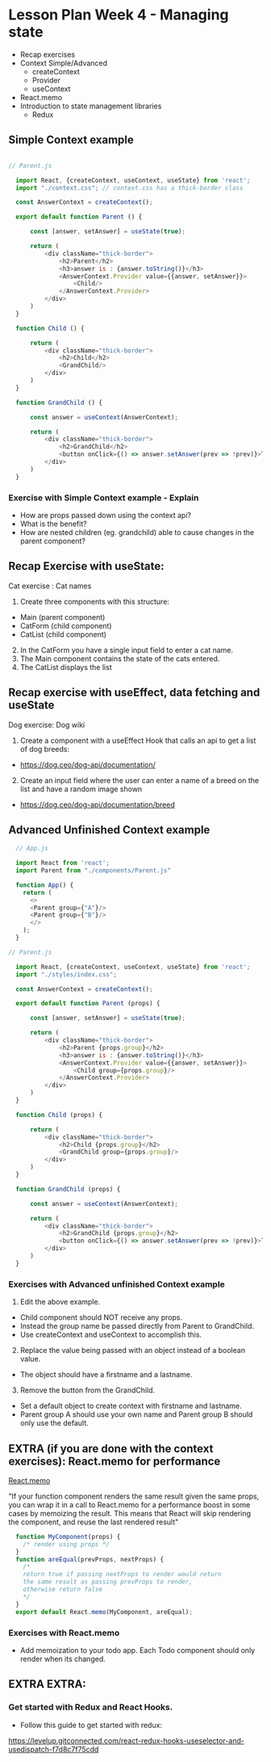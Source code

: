 # Lesson Plan Week 4 - Managing state

- Recap exercises
- Context Simple/Advanced
  - createContext
  - Provider
  - useContext
- React.memo
- Introduction to state management libraries
  - Redux

## Simple Context example
```js

// Parent.js

  import React, {createContext, useContext, useState} from 'react';
  import "./context.css"; // context.css has a thick-border class

  const AnswerContext = createContext();

  export default function Parent () {

      const [answer, setAnswer] = useState(true);

      return (
          <div className="thick-border">
              <h2>Parent</h2>
              <h3>answer is : {answer.toString()}</h3>
              <AnswerContext.Provider value={{answer, setAnswer}}>
                  <Child/>
              </AnswerContext.Provider>
          </div>
      )
  }

  function Child () {

      return (
          <div className="thick-border">
              <h2>Child</h2>
              <GrandChild/>
          </div>     
      )
  }

  function GrandChild () {

      const answer = useContext(AnswerContext);

      return (
          <div className="thick-border">
              <h2>GrandChild</h2>
              <button onClick={() => answer.setAnswer(prev => !prev)}>Toggle answer</button>
          </div>
      )
  }

```
### Exercise with Simple Context example - Explain

- How are props passed down using the context api?
- What is the benefit?
- How are nested children (eg. grandchild) able to cause changes in the parent component?

## Recap Exercise with useState:

Cat exercise : Cat names 
 1. Create three components with this structure:

 - Main (parent component)
  - CatForm (child component)
  - CatList (child component)

 2. In the CatForm you have a single input field to enter a cat name.
 3. The Main component contains the state of the cats entered.
 4. The CatList displays the list

## Recap exercise with useEffect, data fetching and useState

Dog exercise: Dog wiki
 1. Create a component with a useEffect Hook that calls an api to get a list of dog breeds:
  - https://dog.ceo/dog-api/documentation/
 2. Create an input field where the user can enter a name of a breed on the list and have a random image shown
 - https://dog.ceo/dog-api/documentation/breed


## Advanced **Unfinished** Context example
```js
  // App.js

  import React from 'react';
  import Parent from "./components/Parent.js"

  function App() {
    return (
      <>
      <Parent group={"A"}/>
      <Parent group={"B"}/>
      </>
    );
  }

// Parent.js

  import React, {createContext, useContext, useState} from 'react';
  import "./styles/index.css";

  const AnswerContext = createContext();

  export default function Parent (props) {

      const [answer, setAnswer] = useState(true);

      return (
          <div className="thick-border">
              <h2>Parent {props.group}</h2>
              <h3>answer is : {answer.toString()}</h3>
              <AnswerContext.Provider value={{answer, setAnswer}}>
                  <Child group={props.group}/>
              </AnswerContext.Provider>
          </div>
      )
  }

  function Child (props) {

      return (
          <div className="thick-border">
              <h2>Child {props.group}</h2>
              <GrandChild group={props.group}/>
          </div>     
      )
  }

  function GrandChild (props) {

      const answer = useContext(AnswerContext);

      return (
          <div className="thick-border">
              <h2>GrandChild {props.group}</h2>
              <button onClick={() => answer.setAnswer(prev => !prev)}>Toggle answer</button>
          </div>
      )
  }

```

### Exercises with Advanced **unfinished** Context example
1. Edit the above example. 
- Child component should NOT receive any props. 
- Instead the group name be passed directly from Parent to GrandChild. 
- Use createContext and useContext to accomplish this.
2. Replace the value being passed with an object instead of a boolean value. 
- The object should have a firstname and a lastname.
3. Remove the button from the GrandChild.
- Set a default object to create context with firstname and lastname. 
- Parent group A should use your own name and Parent group B should only use the default.

## EXTRA (if you are done with the context exercises): React.memo for performance

[React.memo](https://reactjs.org/docs/react-api.htm)

"If your function component renders the same result given the same props, you can wrap it in a call to React.memo for a performance boost in some cases by memoizing the result. This means that React will skip rendering the component, and reuse the last rendered result"

```js
  function MyComponent(props) {
    /* render using props */
  }
  function areEqual(prevProps, nextProps) {
    /*
    return true if passing nextProps to render would return
    the same result as passing prevProps to render,
    otherwise return false
    */
  }
  export default React.memo(MyComponent, areEqual);

```

### Exercises with React.memo

- Add memoization to your todo app. Each Todo component should only render when its changed.

## EXTRA EXTRA:

### Get started with Redux and React Hooks.

- Follow this guide to get started with redux:

https://levelup.gitconnected.com/react-redux-hooks-useselector-and-usedispatch-f7d8c7f75cdd




